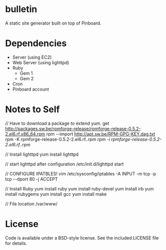 bulletin
========

A static site generator built on top of Pinboard.

Dependencies
============

+ Server (using EC2)
+ Web Server (using lighttpd)
+ Ruby
  + Gem 1
  + Gem 2
+ Cron
+ Pinboard account

Notes to Self
=============

// Have to download a package to extend yum.
get http://packages.sw.be/rpmforge-release/rpmforge-release-0.5.2-2.el6.rf.x86_64.rpm
rpm --import http://apt.sw.be/RPM-GPG-KEY.dag.txt
rpm -K rpmforge-release-0.5.2-2.el6.rf.*.rpm
rpm -i rpmforge-release-0.5.2-2.el6.rf.*.rpm

// Install lighttpd
yum install lighttpd

// start lighttpd after configuration
/etc/init.d/lighttpd start

// CONFIGURE IPATBLES!
vim /etc/sysconfig/iptables
-A INPUT -m tcp -p tcp --dport 80 -j ACCEPT

// Install Ruby
yum install ruby
yum install ruby-devel
yum install irb
yum install rubygems
yum install gcc
yum install make

// File location
/var/www/

License
=======

Code is available under a BSD-style license. See the included LICENSE file for details.


